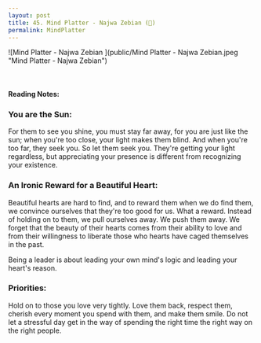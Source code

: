 ```yaml
---
layout: post
title: 45. Mind Platter - Najwa Zebian (📖)
permalink: MindPlatter
---
```


![Mind Platter - Najwa Zebian ](public/Mind Platter - Najwa Zebian.jpeg "Mind Platter - Najwa Zebian")

<br>

#### Reading Notes:

### You are the Sun:

For them to see you shine, you must stay far away, for you are just like the sun; when you're too close, your light makes them blind.  And when you're too far, they seek you. So let them seek you. They're getting your light regardless, but appreciating your presence is different from recognizing your existence.

### An Ironic Reward for a Beautiful Heart:

Beautiful hearts are hard to find, and to reward them when we do find them, we convince ourselves that they're too good for us. What a reward. Instead of holding on to them, we pull ourselves away. We push them away. We forget that the beauty of their hearts comes from their ability to love and from their willingness to liberate those who hearts have caged themselves in the past.

Being a leader is about leading your own mind's logic and leading your heart's reason.

### Priorities:

Hold on to those you love very tightly. Love them back, respect them, cherish every moment you spend with them, and make them smile. Do not let a stressful day get in the way of spending the right time the right way on the right people.

